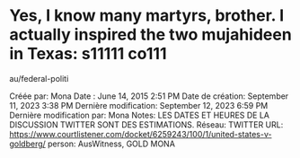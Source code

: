 # Yes, I know many martyrs, brother. I actually inspired the two mujahideen in Texas: s11111 co111
au/federal-politi

Créée par: Mona
Date : June 14, 2015 2:51 PM
Date de création: September 11, 2023 3:38 PM
Dernière modification: September 12, 2023 6:59 PM
Dernière modification par: Mona
Notes: LES DATES ET HEURES DE LA DISCUSSION TWITTER SONT DES ESTIMATIONS.
Réseau: TWITTER
URL: https://www.courtlistener.com/docket/6259243/100/1/united-states-v-goldberg/
person: AusWitness, GOLD MONA